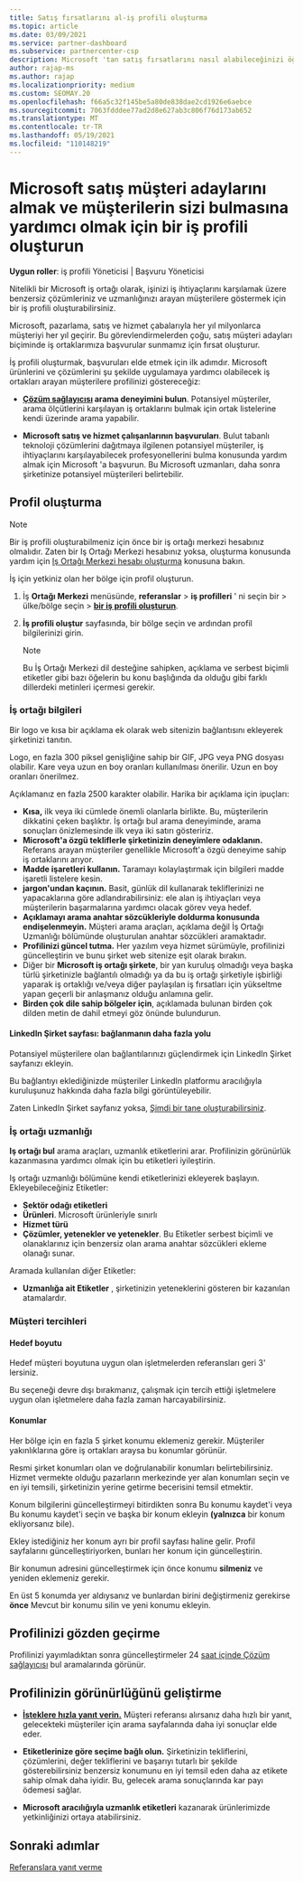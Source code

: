 ```yaml
---
title: Satış fırsatlarını al-iş profili oluşturma
ms.topic: article
ms.date: 03/09/2021
ms.service: partner-dashboard
ms.subservice: partnercenter-csp
description: Microsoft 'tan satış fırsatlarını nasıl alabileceğinizi öğrenin. Bir anahtar, iş ortağı merkezi 'nde müşterilerin daha kolay bulmasına imkan tanıyan bir iş profili oluşturmaktır.
author: rajap-ms
ms.author: rajap
ms.localizationpriority: medium
ms.custom: SEOMAY.20
ms.openlocfilehash: f66a5c32f145be5a80de838dae2cd1926e6aebce
ms.sourcegitcommit: 7063fdddee77ad2d8e627ab3c806f76d173ab652
ms.translationtype: MT
ms.contentlocale: tr-TR
ms.lasthandoff: 05/19/2021
ms.locfileid: "110148219"
---
```

# <a name="create-a-business-profile-to-get-microsoft-sales-leads-and-help-customers-find-you"></a>Microsoft satış müşteri adaylarını almak ve müşterilerin sizi bulmasına yardımcı olmak için bir iş profili oluşturun

**Uygun roller**: iş profili Yöneticisi | Başvuru Yöneticisi

Nitelikli bir Microsoft iş ortağı olarak, işinizi iş ihtiyaçlarını karşılamak üzere benzersiz çözümleriniz ve uzmanlığınızı arayan müşterilere göstermek için bir iş profili oluşturabilirsiniz.

Microsoft, pazarlama, satış ve hizmet çabalarıyla her yıl milyonlarca müşteriyi her yıl geçirir. Bu görevlendirmelerden çoğu, satış müşteri adayları biçiminde iş ortaklarımıza başvurular sunmamız için fırsat oluşturur. 

İş profili oluşturmak, başvuruları elde etmek için ilk adımdır. Microsoft ürünlerini ve çözümlerini şu şekilde uygulamaya yardımcı olabilecek iş ortakları arayan müşterilere profilinizi göstereceğiz:

- **[Çözüm sağlayıcısı](https://www.microsoft.com/solution-providers/home) arama deneyimini bulun**. Potansiyel müşteriler, arama ölçütlerini karşılayan iş ortaklarını bulmak için ortak listelerine kendi üzerinde arama yapabilir.

- **Microsoft satış ve hizmet çalışanlarının başvuruları**. Bulut tabanlı teknoloji çözümlerini dağıtmaya ilgilenen potansiyel müşteriler, iş ihtiyaçlarını karşılayabilecek profesyonellerini bulma konusunda yardım almak için Microsoft 'a başvurun. Bu Microsoft uzmanları, daha sonra şirketinize potansiyel müşterileri belirtebilir.

## <a name="create-a-profile"></a>Profil oluşturma

> [!NOTE]  
> Bir iş profili oluşturabilmeniz için önce bir iş ortağı merkezi hesabınız olmalıdır. Zaten bir Iş Ortağı Merkezi hesabınız yoksa, oluşturma konusunda yardım için [Iş Ortağı Merkezi hesabı oluşturma](mpn-create-a-partner-center-account.md) konusuna bakın.

İş için yetkiniz olan her bölge için profil oluşturun.

1. İş **Ortağı Merkezi** menüsünde, **referanslar** &gt; **iş profilleri** ' ni seçin bir &gt; ülke/bölge seçin > **[bir iş profili oluşturun](https://partner.microsoft.com/referrals/businessprofiles/)**.

2. **İş profili oluştur** sayfasında, bir bölge seçin ve ardından profil bilgilerinizi girin.
   > [!NOTE]  
   >  Bu İş Ortağı Merkezi dil desteğine sahipken, açıklama ve serbest biçimli etiketler gibi bazı öğelerin bu konu başlığında da olduğu gibi farklı dillerdeki metinleri içermesi gerekir.

### <a name="partner-information"></a>İş ortağı bilgileri

Bir logo ve kısa bir açıklama ek olarak web sitenizin bağlantısını ekleyerek şirketinizi tanıtın. 

Logo, en fazla 300 piksel genişliğine sahip bir GIF, JPG veya PNG dosyası olabilir. Kare veya uzun en boy oranları kullanılması önerilir. Uzun en boy oranları önerilmez.

Açıklamanız en fazla 2500 karakter olabilir. Harika bir açıklama için ipuçları: 

-  **Kısa,** ilk veya iki cümlede önemli olanlarla birlikte. Bu, müşterilerin dikkatini çeken başlıktır. İş ortağı bul arama deneyiminde, arama sonuçları önizlemesinde ilk veya iki satırı gösteririz.
-  **Microsoft'a özgü tekliflerle şirketinizin deneyimlere odaklanın.** Referans arayan müşteriler genellikle Microsoft'a özgü deneyime sahip iş ortaklarını arıyor.
-  **Madde işaretleri kullanın.** Taramayı kolaylaştırmak için bilgileri madde işaretli listelere kesin.
-  **jargon'undan kaçının.** Basit, günlük dil kullanarak tekliflerinizi ne yapacaklarına göre adlandırabilirsiniz: ele alan iş ihtiyaçları veya müşterilerin başarmalarına yardımcı olacak görev veya hedef.
-  **Açıklamayı arama anahtar sözcükleriyle doldurma konusunda endişelenmeyin.** Müşteri arama araçları, açıklama değil İş Ortağı Uzmanlığı bölümünde oluşturulan anahtar sözcükleri aramaktadır.
-  **Profilinizi güncel tutma.** Her yazılım veya hizmet sürümüyle, profilinizi güncelleştirin ve bunu şirket web sitenize eşit olarak bırakın.
-  Diğer bir **Microsoft iş ortağı şirkete**, bir yan kuruluş olmadığı veya başka türlü şirketinizle bağlantılı olmadığı ya da bu iş ortağı şirketiyle işbirliği yaparak iş ortaklığı ve/veya diğer paylaşılan iş fırsatları için yükseltme yapan geçerli bir anlaşmanız olduğu anlamına gelir.
-  **Birden çok dile sahip bölgeler için**, açıklamada bulunan birden çok dilden metin de dahil etmeyi göz önünde bulundurun.

#### <a name="linkedin-company-page-more-ways-to-connect"></a>LinkedIn Şirket sayfası: bağlanmanın daha fazla yolu

Potansiyel müşterilere olan bağlantılarınızı güçlendirmek için LinkedIn Şirket sayfanızı ekleyin. 

Bu bağlantıyı eklediğinizde müşteriler LinkedIn platformu aracılığıyla kuruluşunuz hakkında daha fazla bilgi görüntüleyebilir.

Zaten LinkedIn Şirket sayfanız yoksa, [Şimdi bir tane oluşturabilirsiniz](https://www.linkedin.com/company/setup/new/).

### <a name="partner-expertise"></a>İş ortağı uzmanlığı

**Iş ortağı bul** arama araçları, uzmanlık etiketlerini arar. Profilinizin görünürlük kazanmasına yardımcı olmak için bu etiketleri iyileştirin.

Iş ortağı uzmanlığı bölümüne kendi etiketlerinizi ekleyerek başlayın. Ekleyebileceğiniz Etiketler: 

-  **Sektör odağı etiketleri**
-  **Ürünleri**. Microsoft ürünleriyle sınırlı
-  **Hizmet türü**
-  **Çözümler, yetenekler ve yetenekler**. Bu Etiketler serbest biçimli ve olanaklarınız için benzersiz olan arama anahtar sözcükleri ekleme olanağı sunar.

Aramada kullanılan diğer Etiketler:

- **Uzmanlığa ait Etiketler** , şirketinizin yeteneklerini gösteren bir kazanılan atamalardır.

### <a name="customer-preferences"></a>Müşteri tercihleri

#### <a name="target-size"></a>Hedef boyutu

Hedef müşteri boyutuna uygun olan işletmelerden referansları geri 3' lersiniz.

Bu seçeneği devre dışı bırakmanız, çalışmak için tercih ettiği işletmelere uygun olan işletmelere daha fazla zaman harcayabilirsiniz.

#### <a name="locations"></a>Konumlar

Her bölge için en fazla 5 şirket konumu eklemeniz gerekir. Müşteriler yakınlıklarına göre iş ortakları araysa bu konumlar görünür.

Resmi şirket konumları olan ve doğrulanabilir konumları belirtebilirsiniz. Hizmet vermekte olduğu pazarların merkezinde yer alan konumları seçin ve en iyi temsili, şirketinizin yerine getirme becerisini temsil etmektir.

Konum bilgilerini güncelleştirmeyi bitirdikten sonra  Bu konumu kaydet'i veya Bu konumu kaydet'i seçin ve başka bir konum ekleyin **(yalnızca** bir konum ekliyorsanız bile).

Ekley istediğiniz her konum ayrı bir profil sayfası haline gelir. Profil sayfalarını güncelleştiriyorken, bunları her konum için güncelleştirin.

Bir konumun adresini güncelleştirmek için önce konumu **silmeniz** ve yeniden eklemeniz gerekir.

En üst 5 konumda yer aldıysanız ve bunlardan birini değiştirmeniz gerekirse **önce** Mevcut bir konumu silin ve yeni konumu ekleyin.

## <a name="review-your-profile"></a>Profilinizi gözden geçirme

Profilinizi yayımladıktan sonra güncelleştirmeler 24 [saat içinde Çözüm sağlayıcısı](https://www.microsoft.com/solution-providers/home) bul aramalarında görünür.

## <a name="improve-the-visibility-of-your-profile"></a>Profilinizin görünürlüğünü geliştirme

- **[İsteklere hızla yanıt verin.](manage-leads.md)** Müşteri referansı alırsanız daha hızlı bir yanıt, gelecekteki müşteriler için arama sayfalarında daha iyi sonuçlar elde eder.

- **Etiketlerinize göre seçime bağlı olun.**  Şirketinizin tekliflerini, çözümlerini, değer tekliflerini ve başarıyı tutarlı bir şekilde gösterebilirsiniz benzersiz konumunu en iyi temsil eden daha az etikete sahip olmak daha iyidir.  Bu, gelecek arama sonuçlarında kar payı ödemesi sağlar.
- **Microsoft aracılığıyla uzmanlık etiketleri** kazanarak ürünlerimizde yetkinliğinizi ortaya atabilirsiniz.

## <a name="next-steps"></a>Sonraki adımlar

[Referanslara yanıt verme](manage-leads.md)
